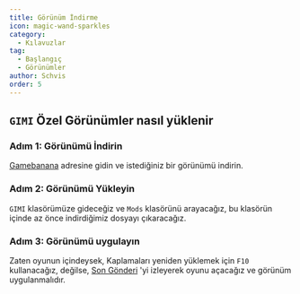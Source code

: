 ```yaml
---
title: Görünüm İndirme
icon: magic-wand-sparkles
category:
  - Kılavuzlar
tag:
  - Başlangıç
  - Görünümler
author: Schvis
order: 5
---
```


## `GIMI` Özel Görünümler nasıl yüklenir

### Adım 1: Görünümü İndirin

[Gamebanana](https://gamebanana.com/games/8552) adresine gidin ve istediğiniz bir görünümü indirin.

### Adım 2: Görünümü Yükleyin

`GIMI` klasörümüze gideceğiz ve `Mods` klasörünü arayacağız, bu klasörün içinde az önce indirdiğimiz dosyayı çıkaracağız.

### Adım 3: Görünümü uygulayın

Zaten oyunun içindeysek, Kaplamaları yeniden yüklemek için `F10` kullanacağız, değilse, [Son Gönderi](3DM-tutorial.md) 'yi izleyerek oyunu açacağız ve görünüm uygulanmalıdır.
